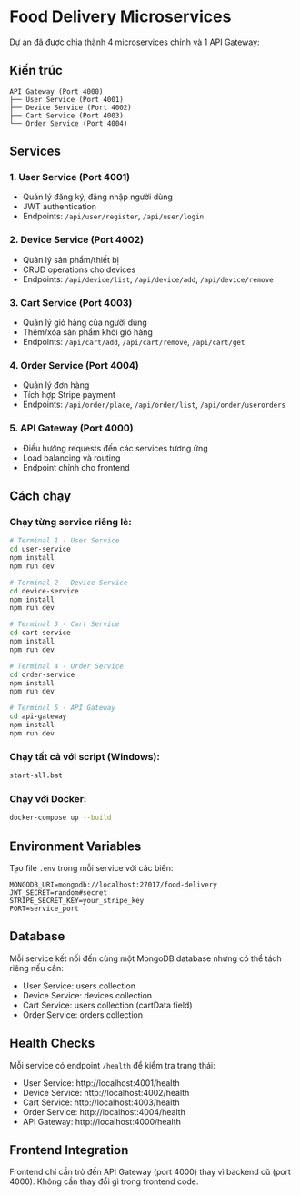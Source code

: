 # Food Delivery Microservices

Dự án đã được chia thành 4 microservices chính và 1 API Gateway:

## Kiến trúc

```
API Gateway (Port 4000)
├── User Service (Port 4001)
├── Device Service (Port 4002) 
├── Cart Service (Port 4003)
└── Order Service (Port 4004)
```

## Services

### 1. User Service (Port 4001)
- Quản lý đăng ký, đăng nhập người dùng
- JWT authentication
- Endpoints: `/api/user/register`, `/api/user/login`

### 2. Device Service (Port 4002)
- Quản lý sản phẩm/thiết bị
- CRUD operations cho devices
- Endpoints: `/api/device/list`, `/api/device/add`, `/api/device/remove`

### 3. Cart Service (Port 4003)
- Quản lý giỏ hàng của người dùng
- Thêm/xóa sản phẩm khỏi giỏ hàng
- Endpoints: `/api/cart/add`, `/api/cart/remove`, `/api/cart/get`

### 4. Order Service (Port 4004)
- Quản lý đơn hàng
- Tích hợp Stripe payment
- Endpoints: `/api/order/place`, `/api/order/list`, `/api/order/userorders`

### 5. API Gateway (Port 4000)
- Điều hướng requests đến các services tương ứng
- Load balancing và routing
- Endpoint chính cho frontend

## Cách chạy

### Chạy từng service riêng lẻ:
```bash
# Terminal 1 - User Service
cd user-service
npm install
npm run dev

# Terminal 2 - Device Service  
cd device-service
npm install
npm run dev

# Terminal 3 - Cart Service
cd cart-service
npm install
npm run dev

# Terminal 4 - Order Service
cd order-service
npm install
npm run dev

# Terminal 5 - API Gateway
cd api-gateway
npm install
npm run dev
```

### Chạy tất cả với script (Windows):
```bash
start-all.bat
```

### Chạy với Docker:
```bash
docker-compose up --build
```

## Environment Variables

Tạo file `.env` trong mỗi service với các biến:

```env
MONGODB_URI=mongodb://localhost:27017/food-delivery
JWT_SECRET=random#secret
STRIPE_SECRET_KEY=your_stripe_key
PORT=service_port
```

## Database

Mỗi service kết nối đến cùng một MongoDB database nhưng có thể tách riêng nếu cần:
- User Service: users collection
- Device Service: devices collection  
- Cart Service: users collection (cartData field)
- Order Service: orders collection

## Health Checks

Mỗi service có endpoint `/health` để kiểm tra trạng thái:
- User Service: http://localhost:4001/health
- Device Service: http://localhost:4002/health
- Cart Service: http://localhost:4003/health
- Order Service: http://localhost:4004/health
- API Gateway: http://localhost:4000/health

## Frontend Integration

Frontend chỉ cần trỏ đến API Gateway (port 4000) thay vì backend cũ (port 4000).
Không cần thay đổi gì trong frontend code.